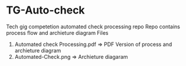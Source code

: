 # TG-Auto-check
Tech gig competetion automated check processing repo
Repo contains process flow and archieture diagram
Files
1. Automated check Processing.pdf => PDF Version of process and archieture diagram
2. Automated-Check.png => Archieture diagaram
